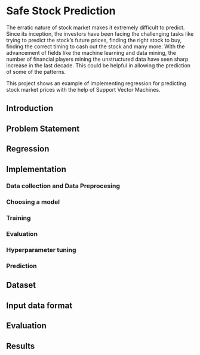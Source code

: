 # Safe Stock Prediction
The erratic nature of stock market makes it extremely difficult to predict. Since its inception, the investors have been facing the challenging tasks like trying to predict the stock’s future prices, finding the right stock to buy, finding the correct timing to cash out the stock and many more. With the advancement of fields like the machine learning and data mining, the number of financial players mining the unstructured data have seen sharp increase in the last decade. This could be helpful in allowing the prediction of some of the patterns.

This project shows an example of implementing regression for predicting stock market prices with the help of Support Vector Machines.

## Introduction


## Problem Statement


## Regression

## Implementation

### Data collection and Data Preprocesing

### Choosing a model

### Training

### Evaluation

### Hyperparameter tuning

### Prediction

## Dataset

## Input data format
   
## Evaluation

## Results










